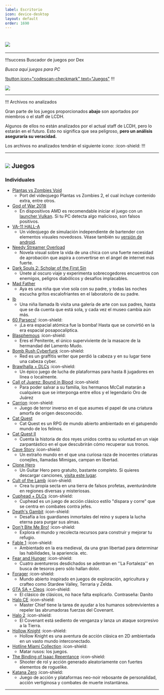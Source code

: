 ```yaml
---
label: Escritorio
icon: device-desktop
layout: default
order: 1690
---
```


# ![](https://i.postimg.cc/Rh8ZfR6v/escritorio.png)

---


!!!success Buscador de juegos por Dex

*Busca aquí juegos para PC*

[!button icon="codescan-checkmark" text="Juegos"](https://tiny.cc/noirpc)
!!!

![](https://i.postimg.cc/J0GrQ4FN/JUEGOSJUEGOS.png)

---

!!! Archivos no analizados

Gran parte de los juegos proporcionados **abajo** son aportados por miembros o el staff de LCDH.

Algunos de ellos no están analizados por el actual staff de LCDH, pero lo estarán en el futuro. Esto no significa que sea peligroso, **pero un análisis aseguraría su veracidad.**

Los archivos no analizados tendrán el siguiente icono: :icon-shield:
!!!

---

## ![](https://i.postimg.cc/fyHqs50r/Proyecto-nuevo-2.png) **Juegos**


### Individuales


- [Plantas vs Zombies Void](https://gamejolt.com/games/Xuwugames_PVZ_Void/714049) 
    - Port del videojuego Plantas vs Zombies 2, el cual incluye contenido extra, entre otros.
- [God of War 2018](https://www.mediafire.com/file/9p2wvvx6rghx3gy/6oW2O18.rar) 
    - En dispositivos AMD es recomendable iniciar el juego con un [launcher Vulkan](https://www.nexusmods.com/godofwar/mods/20). Si tu PC detecta algo malicioso, son falsos positivos. 
- [VA-11 HALL-A](https://www.mediafire.com/folder/70c92n0qz1wzi/VA-11-HALL-A) 
    - Un videojuego de simulación independiente de bartender con elementos visuales novedosos. Véase también su [versión de android](https://lcdh.tech/móviles/m-android/#individuales).
- [Needy Streamer Overload](https://www.mediafire.com/file/u22rammht0klptf/Needy+Streamer+Overload.rar/file) 
    - Novela visual sobre la vida de una chica con una fuerte necesidad de aprobación que aspira a convertirse en el ángel de internet más fuerte.
- [Dark Souls 2: Scholar of the First Sin](https://www.mediafire.com/file/5v1twvcsmqa6igs/DS2-S0TF5.rar?dkey=ut5zrugjis9&r=1843) 
    - Únete al oscuro viaje y experimenta sobrecogedores encuentros con enemigos, peligros diabólicos y desafíos implacables.
- [Mad Father](https://www.mediafire.com/download/jja2hg3uocironx) 
    - Aya es una niña que vive sola con su padre, y todas las noches escucha gritos escalofriantes en el laboratorio de su padre.
- [Ib](https://www.mediafire.com/download/l8y1prhsp8cjlsk) 
    - Una niña llamada Ib visita una galería de arte con sus padres, hasta que se da cuenta que está sola, y cada vez el museo cambia aún más.
- [60 Parsecs!](https://mega.nz/file/aAZRXarC#IU57m4lyYuYq11Uk9LltYE9v7VnmvoVhODphmDpByXQ) :icon-shield: 
    - ¡La era espacial atómica fue la bomba! Hasta que se convirtió en la era espacial posapocalíptica.
- [Blasphemous](https://www.mediafire.com/file/dsu23j2oqugekne/Bla7sphem9us0.rar/file?dkey=802wa61ngcd&r=796) :icon-shield: 
    - Eres el Penitente, el único superviviente de la masacre de la hermandad del Lamento Mudo.
- [Bomb Rush Cyberfunk](https://www.mediafire.com/download/og8q6o2zcqs2scl) :icon-shield: 
    - Red es un graffitis writer que perdió la cabeza y en su lugar tiene una cabeza cyber.
- [Brawlhalla + DLCs](https://www.mediafire.com/file/7fj0t03lc7fhuyg/BRAW_Setup.exe/file) :icon-shield: 
    - Un épico juego de lucha de plataformas para hasta 8 jugadores en línea o localmente.
- [Call of Juarez: Bound in Blood](https://mega.nz/#!G9ElhZCa!EhlwKd4nQsZVrt1UzDA0w_xae4WFULZJ5fdXcpHtpqs) :icon-shield:  
    - Para poder salvar a su familia, los hermanos McCall matarán a cualquiera que se interponga entre ellos y el legendario Oro de Juárez
- [Carrion](https://www.mediafire.com/file/od52nydh6k3nx7u/Ca1rr3ion-06.11.2022-elamigos.rar/file) :icon-shield: 
    - Juego de terror inverso en el que asumes el papel de una criatura amorfa de origen desconocido.
- [Cat Quest](https://www.mediafire.com/download/48latn1uac6frt4) 
    - Cat Quest es un RPG de mundo abierto ambientado en el gatupendo mundo de los felinos.
- [Cat Quest II](https://www.mediafire.com/download/2hq3aevps5umyip) 
    - Cuenta la historia de dos reyes unidos contra su voluntad en un viaje zarpantástico en el que descubrirán cómo recuperar sus tronos.
- [Cave Story](https://www.cavestory.org/download/cave-story.php) :icon-shield: 
    - Un extraño mundo en el que una curiosa raza de inocentes criaturas conejiles, llamadas Mimigas, campan en libertad.
- [Clone Hero](https://clonehero.net/releases/) 
    - Un Guitar Hero pero gratuito, bastante completo. Si quieres descargar canciones, [visita este lugar](https://chorus.fightthe.pw/).
- [Cult of the Lamb](https://www.mediafire.com/file/h5zyg730aeb4nua/Cult_of_the_Lamb_Cultist_Edition.rar/file) :icon-shield: 
    - Crea tu propia secta en una tierra de falsos profetas, aventurándote en regiones diversas y misteriosas.
- [Cuphead + DLCs](https://steamrip.com/cuphead-free-download/) :icon-shield: 
    - Cuphead es un juego de acción clásico estilo "dispara y corre" que se centra en combates contra jefes.
- [Death's Gambit](https://www.mediafire.com/file/ldafipeeov40kia/Deaths.Gambit.Afterlife.v2.21.zip/file) :icon-shield: 
    - Desafía a los guardianes inmortales del reino y supera la lucha eterna para purgar sus almas.
- [Don't Bite Me Bro!](https://www.mediafire.com/file/33ohp615dxtg1a1/DontBiteMeBro_PC_x86.zip/file) :icon-shield: 
    - Explora el mundo y recolecta recursos para construir y mejorar tu refugio.
- [Fable 1](https://www.mediafire.com/file/k08b5u8i6i2zx1q/Jueguini.rar/file) :icon-shield: 
    - Ambientado en la era medieval, da una gran libertad para determinar las habilidades, la apariencia. etc.
- [Fear and Hunger](https://drive.google.com/drive/folders/1jIFUywhCN0HJoociBs8kFVSdznJhx707) :icon-shield: 
    - Cuatro aventureros desdichados se adentran en ''La Fortaleza'' en busca de tesoros pero sólo hallan dolor.
- [Forager](https://www.mediafire.com/file/3s8od05woi8u1e5/) :icon-shield: 
    - Mundo abierto inspirado en juegos de exploración, agricultura y crafteo como Stardew Valley, Terraria y Zelda.
- [GTA SA + Cleos](https://drive.google.com/drive/folders/1i_uOYrEOQBpmQtUo71GzJxtIXnDDvEje?usp=share_link) :icon-shield: 
    - El clásico de clásicos, no hace falta explicarlo. Contraseña: Danito
- [Halo CE](https://www.mediafire.com/file/xzl4gx95jkzmtoa/H%25CE%259BL%25CE%2598_PC.rar) :icon-shield: 
    - Master Chief tiene la tarea de ayudar a los humanos sobrevivientes a repeler las abrumadoras fuerzas del Covenant.
- [Halo 2](https://www.mediafire.com/file/kxwzt2bmzdjfcho/H%25CE%259BL%25CE%2598_2_PC.rar) :icon-shield: 
    - El Covenant está sediento de venganza y lanza un ataque sorpresivo a la Tierra.
- [Hollow Knight](https://www.mediafire.com/file%20/0a2mc9igg3h9i18/Hollow+knight.apk) :icon-shield: 
    - Hollow Knight es una aventura de acción clásica en 2D ambientada en un vasto mundo interconectado.
- [Hotline Miami Collection](https://drive.google.com/file/d/1R54_Jm1bl7eeiqVmrA7N2qfwSbBTgaB3/view) :icon-shield: 
    - Matar rusos: los juegos.
- [The Binding of Isaac Repentance](https://www.mediafire.com/file/g05bbsdo9fhibn4) :icon-shield: 
    - Shooter de rol y acción generado aleatoriamente con fuertes elementos de roguelike.
- [Katana Zero](https://www.mediafire.com/file/2yygjyqarf3ainp/KTN0_by_BlizzBoyGames.rar/file) :icon-shield: 
    - Juego de acción y plataformas neo-noir rebosante de personalidad, acción vertiginosa y combates de muerte instantánea.


---
